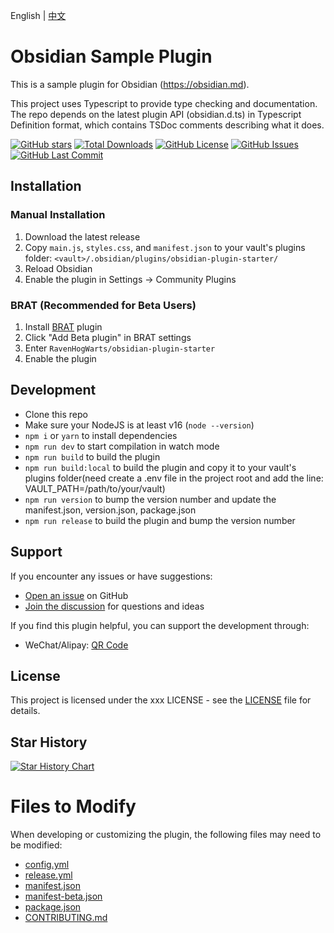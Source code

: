 English | [中文](./README-zh.md)

# Obsidian Sample Plugin
This is a sample plugin for Obsidian (https://obsidian.md).

This project uses Typescript to provide type checking and documentation.
The repo depends on the latest plugin API (obsidian.d.ts) in Typescript Definition format, which contains TSDoc comments describing what it does.

[![GitHub stars](https://img.shields.io/github/stars/RavenHogWarts/obsidian-plugin-starter?style=flat&label=Stars)](https://github.com/RavenHogWarts/obsidian-plugin-starter/stargazers)
[![Total Downloads](https://img.shields.io/github/downloads/RavenHogWarts/obsidian-plugin-starter/total?style=flat&label=Total%20Downloads)](https://github.com/RavenHogWarts/obsidian-plugin-starter/releases)
[![GitHub License](https://img.shields.io/github/license/RavenHogWarts/obsidian-plugin-starter?style=flat&label=License)](https://github.com/RavenHogWarts/obsidian-plugin-starter/blob/master/LICENSE)
[![GitHub Issues](https://img.shields.io/github/issues/RavenHogWarts/obsidian-plugin-starter?style=flat&label=Issues)](https://github.com/RavenHogWarts/obsidian-plugin-starter/issues)
[![GitHub Last Commit](https://img.shields.io/github/last-commit/RavenHogWarts/obsidian-plugin-starter?style=flat&label=Last%20Commit)](https://github.com/RavenHogWarts/obsidian-plugin-starter/commits/master)

## Installation
### Manual Installation

1. Download the latest release
2. Copy `main.js`, `styles.css`, and `manifest.json` to your vault's plugins folder: `<vault>/.obsidian/plugins/obsidian-plugin-starter/`
3. Reload Obsidian
4. Enable the plugin in Settings → Community Plugins

### BRAT (Recommended for Beta Users)

1. Install [BRAT](https://github.com/TfTHacker/obsidian42-brat) plugin
2. Click "Add Beta plugin" in BRAT settings
3. Enter `RavenHogWarts/obsidian-plugin-starter`
4. Enable the plugin

## Development

- Clone this repo
- Make sure your NodeJS is at least v16 (`node --version`)
- `npm i` or `yarn` to install dependencies
- `npm run dev` to start compilation in watch mode
- `npm run build` to build the plugin
- `npm run build:local` to build the plugin and copy it to your vault's plugins folder(need create a .env file in the project root and add the line: VAULT_PATH=/path/to/your/vault)
- `npm run version` to bump the version number and update the manifest.json, version.json, package.json
- `npm run release` to build the plugin and bump the version number

## Support

If you encounter any issues or have suggestions:
- [Open an issue](https://github.com/RavenHogWarts/obsidian-plugin-starter/issues) on GitHub
- [Join the discussion](https://github.com/RavenHogWarts/obsidian-plugin-starter/discussions) for questions and ideas

If you find this plugin helpful, you can support the development through:
- WeChat/Alipay: [QR Code](https://s2.loli.net/2024/05/06/lWBj3ObszUXSV2f.png)

## License

This project is licensed under the xxx LICENSE - see the [LICENSE](LICENSE) file for details.

## Star History

[![Star History Chart](https://api.star-history.com/svg?repos=RavenHogWarts/obsidian-plugin-starter&type=Timeline)](https://www.star-history.com/#RavenHogWarts/obsidian-plugin-starter&Timeline)

# Files to Modify
When developing or customizing the plugin, the following files may need to be modified:

- [config.yml](./.github/ISSUE_TEMPLATE/config.yml)
- [release.yml](./.github/workflows/release.yml)
- [manifest.json](./manifest.json)
- [manifest-beta.json](./manifest-beta.json)
- [package.json](./package.json)
- [CONTRIBUTING.md](./CONTRIBUTING.md)